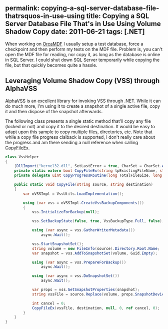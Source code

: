 permalink: copying-a-sql-server-database-file-thatrsquos-in-use-using
title: Copying a SQL Server Database File That's in Use Using Volume Shadow Copy
date: 2011-06-21
tags: [.NET]
---
When working on [OrcaMDF](https://github.com/improvedk/OrcaMDF) I usually setup a test database, force a checkpoint and then perform my tests on the MDF file. Problem is, you can't open the MDF file for reading, nor copy it, as long as the database is online in SQL Server. I could shut down SQL Server temporarily while copying the file, but that quickly becomes quite a hassle.

<!-- more -->

## Leveraging Volume Shadow Copy (VSS) through AlphaVSS

[AlphaVSS](http://www.alphaleonis.com/2008/08/alphavss-bringing-windows-shadow-copy-service-vss-to-net/) is an excellent library for invoking VSS through .NET. While it can do much more, I'm using it to create a snapshot of a single active file, copy it and then dispose of the snapshot afterwards.

The following class presents a single static method that'll copy any file (locked or not) and copy it to the desired destination. It would be easy to adapt upon this sample to copy multiple files, directories, etc. Note that while a copy file progress clalback is supported, I don't really care about the progress and am there sending a null reference when calling [CopyFileEx](http://msdn.microsoft.com/en-us/library/aa363852(v=vs.85).aspx).

```csharp
class VssHelper
{
	[DllImport("kernel32.dll", SetLastError = true, CharSet = CharSet.Auto)]
	private static extern bool CopyFileEx(string lpExistingFileName, string lpNewFileName, CopyProgressRoutine lpProgressRoutine, int lpData, ref int pbCancel, uint dwCopyFlags);
	private delegate uint CopyProgressRoutine(long TotalFileSize, long TotalBytesTransferred, long StreamSize, long StreamBytesTransferred, uint dwStreamNumber, uint dwCallbackReason, IntPtr hSourceFile, IntPtr hDestinationFile, IntPtr lpData);

	public static void CopyFile(string source, string destination)
	{
		var oVSSImpl = VssUtils.LoadImplementation();

		using (var vss = oVSSImpl.CreateVssBackupComponents())
		{
			vss.InitializeForBackup(null);

			vss.SetBackupState(false, true, VssBackupType.Full, false);

			using (var async = vss.GatherWriterMetadata())
				async.Wait();

			vss.StartSnapshotSet();
			string volume = new FileInfo(source).Directory.Root.Name;
			var snapshot = vss.AddToSnapshotSet(volume, Guid.Empty);

			using (var async = vss.PrepareForBackup())
				async.Wait();

			using (var async = vss.DoSnapshotSet())
				async.Wait();

			var props = vss.GetSnapshotProperties(snapshot);
			string vssFile = source.Replace(volume, props.SnapshotDeviceObject + @"");

			int cancel = 0;
			CopyFileEx(vssFile, destination, null, 0, ref cancel, 0);
		}
	}
}
```

